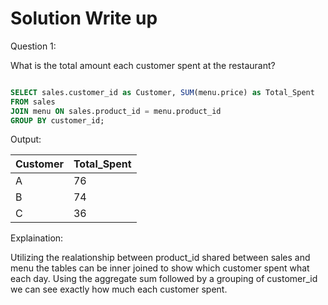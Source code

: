 # Solution Write up


Question 1:

What is the total amount each customer spent at the restaurant?

```SQL

SELECT sales.customer_id as Customer, SUM(menu.price) as Total_Spent
FROM sales 
JOIN menu ON sales.product_id = menu.product_id
GROUP BY customer_id;

```
Output:

|Customer | Total_Spent|
|---------|------------|
|A        | 76         |
|B        | 74         |
|C        | 36         |

Explaination: 

Utilizing the realationship between product_id shared between sales and menu the tables can be inner joined to show which customer spent what each day. Using the aggregate sum followed by a grouping of customer_id we can see exactly how much each customer spent.
